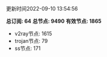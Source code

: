更新时间2022-09-10 13:54:56

**总订阅: 64**
**总节点: 9490**
**有效节点: 1865**
- v2ray节点: 1615
- trojan节点: 79
- ss节点: 171
